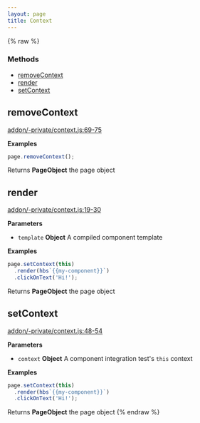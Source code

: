 ```yaml
---
layout: page
title: Context
---
```


{% raw %}
### Methods

- [removeContext](#removecontext)
- [render](#render)
- [setContext](#setcontext)

## removeContext

[addon/-private/context.js:69-75](https://github.com/san650/ember-cli-page-object/blob/c521335ffba9955a6acaf1006ed503cbb61ba72d/addon/-private/context.js#L69-L75 "Source code on GitHub")

**Examples**

```javascript
page.removeContext();
```

Returns **PageObject** the page object

## render

[addon/-private/context.js:19-30](https://github.com/san650/ember-cli-page-object/blob/c521335ffba9955a6acaf1006ed503cbb61ba72d/addon/-private/context.js#L19-L30 "Source code on GitHub")

**Parameters**

-   `template` **Object** A compiled component template

**Examples**

```javascript
page.setContext(this)
  .render(hbs`{{my-component}}`)
  .clickOnText('Hi!');
```

Returns **PageObject** the page object

## setContext

[addon/-private/context.js:48-54](https://github.com/san650/ember-cli-page-object/blob/c521335ffba9955a6acaf1006ed503cbb61ba72d/addon/-private/context.js#L48-L54 "Source code on GitHub")

**Parameters**

-   `context` **Object** A component integration test's `this` context

**Examples**

```javascript
page.setContext(this)
  .render(hbs`{{my-component}}`)
  .clickOnText('Hi!');
```

Returns **PageObject** the page object
{% endraw %}
